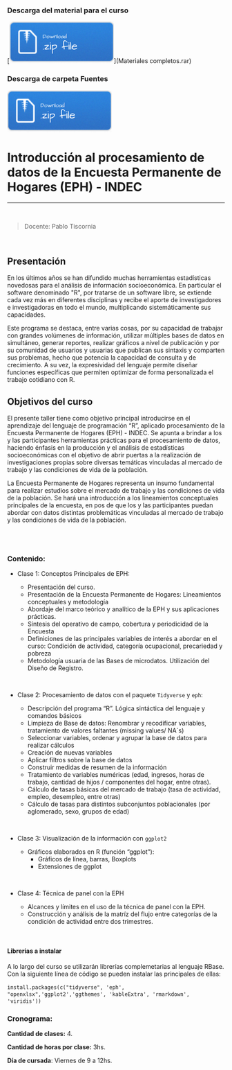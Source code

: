 
### Descarga del material para el curso
[![](img/Download.png)](Materiales completos.rar)

### Descarga de carpeta Fuentes
[![](img/Download.png)](Fuentes.rar)

# Introducción al procesamiento de datos de la Encuesta Permanente de Hogares (EPH) - INDEC

***

<br>

> Docente: Pablo Tiscornia

<br>

## Presentación
  
En los últimos años se han difundido muchas herramientas estadísticas novedosas para el análisis de información socioeconómica. En particular el software denominado "R", por tratarse de un software libre, se extiende cada vez más en diferentes disciplinas y recibe el aporte de investigadores e investigadoras en todo el mundo, multiplicando sistemáticamente sus capacidades.
  
Este programa se destaca, entre varias cosas, por su capacidad de trabajar con grandes volúmenes de información, utilizar múltiples bases de datos en simultáneo,  generar reportes, realizar gráficos a nivel de publicación y por su comunidad de usuarios y usuarias  que publican sus sintaxis y comparten sus problemas, hecho que potencia la capacidad de consulta y de crecimiento. A su vez, la expresividad del lenguaje permite diseñar funciones específicas que permiten optimizar de forma personalizada el trabajo cotidiano con R. 


  
## Objetivos del curso
  
El presente taller tiene como objetivo principal introducirse en el aprendizaje del lenguaje de programación “R”, aplicado procesamiento de la Encuesta Permanente de Hogares (EPH) - INDEC. Se apunta a brindar a los y las participantes herramientas prácticas para el procesamiento de datos, haciendo énfasis en la producción y el análisis de estadísticas socioeconómicas con el objetivo de abrir puertas a la realización de investigaciones propias sobre diversas temáticas vinculadas al mercado de trabajo y las condiciones de vida de la población.
  
La Encuesta Permanente de Hogares representa un insumo fundamental para realizar estudios sobre el mercado de trabajo y las condiciones de vida de la población. Se hará una introducción a los lineamientos conceptuales principales de la encuesta, en pos de que los y las participantes puedan abordar con datos distintas problemáticas vinculadas al mercado de trabajo y las condiciones de vida de la población.


<br><br>

### Contenido:

+ Clase 1: Conceptos Principales de EPH:
  
  + Presentación del curso.
  + Presentación de la Encuesta Permanente de Hogares: Lineamientos conceptuales y metodología
  + Abordaje del marco teórico y analítico de la EPH y sus aplicaciones prácticas.
  + Síntesis del operativo de campo, cobertura y periodicidad de la Encuesta
  + Definiciones de las principales variables de interés a abordar en el curso: Condición de actividad, categoría ocupacional, precariedad y pobreza
  + Metodología usuaria de las Bases de microdatos. Utilización del Diseño de Registro.

<br>

+ Clase 2: Procesamiento de datos con el paquete `Tidyverse` y `eph`:
  
  + Descripción del programa “R”. Lógica sintáctica del lenguaje y comandos básicos
  + Limpieza de Base de datos: Renombrar y recodificar variables, tratamiento de valores faltantes (missing values/ NA´s)
  + Seleccionar variables, ordenar y agrupar la base de datos para realizar cálculos
  + Creación de nuevas variables
  + Aplicar filtros sobre la base de datos
  + Construir medidas de resumen de la información
  + Tratamiento de variables numéricas (edad, ingresos, horas de trabajo, cantidad de hijos / componentes del hogar, entre otras).
  + Cálculo de tasas básicas del mercado de trabajo (tasa de actividad, empleo, desempleo, entre otras) 
  + Cálculo de tasas para distintos subconjuntos poblacionales (por aglomerado, sexo, grupos de edad)
  
<br>

+ Clase 3: Visualización de la información con `ggplot2`
  
  + Gráficos elaborados en R (función “ggplot”): 
    + Gráficos de línea, barras, Boxplots 
    + Extensiones de ggplot

<br>

+ Clase 4: Técnica de panel con la EPH

  + Alcances y límites en el uso de la técnica de panel con la EPH.
  + Construcción y análisis de la matríz del flujo entre categorías de la condición de actividad entre dos trimestres.
  
<br>

#### Librerias a instalar
A lo largo del curso se utilizarán librerías complemetarias al lenguaje RBase. Con la siguiente línea de código se pueden instalar las principales de ellas:

```
install.packages(c("tidyverse", 'eph', "openxlsx",'ggplot2','ggthemes', 'kableExtra', 'rmarkdown', 'viridis'))
```

### Cronograma: 

__Cantidad de clases:__ 4.

__Cantidad de horas por clase:__ 3hs.
  
__Día de cursada__: Viernes de 9 a 12hs.